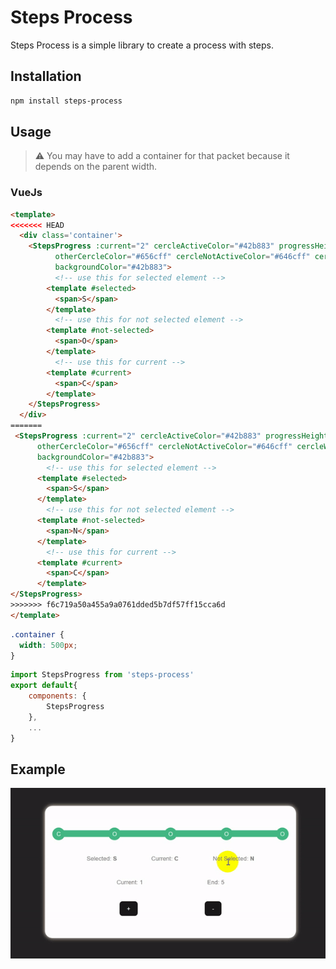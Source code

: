 # Steps Process
<!-- description -->
Steps Process is a simple library to create a process with steps.

## Installation

```bash
npm install steps-process
```

## Usage

> ⚠ You may have to add a container for that packet because it depends on the parent width.

### VueJs

```html
<template>
<<<<<<< HEAD
  <div class='container'>
    <StepsProgress :current="2" cercleActiveColor="#42b883" progressHeight="8px" cercleHeight="30px"
          otherCercleColor="#656cff" cercleNotActiveColor="#646cff" cercleWidth="30px" backgroundHeight="10px" :end="5"
          backgroundColor="#42b883">
          <!-- use this for selected element -->
        <template #selected>
          <span>S</span>
        </template>
          <!-- use this for not selected element -->
        <template #not-selected>
          <span>O</span>
        </template>
          <!-- use this for current -->
        <template #current>
          <span>C</span>
        </template>
    </StepsProgress>
  </div>
=======
 <StepsProgress :current="2" cercleActiveColor="#42b883" progressHeight="8px" cercleHeight="30px"
      otherCercleColor="#656cff" cercleNotActiveColor="#646cff" cercleWidth="30px" backgroundHeight="10px" :end="5"
      backgroundColor="#42b883">
        <!-- use this for selected element -->
      <template #selected>
        <span>S</span>
      </template>
        <!-- use this for not selected element -->
      <template #not-selected>
        <span>N</span>
      </template>
        <!-- use this for current -->
      <template #current>
        <span>C</span>
      </template>
</StepsProgress>
>>>>>>> f6c719a50a455a9a0761dded5b7df57ff15cca6d
</template>
```

```css
.container {
  width: 500px;
}
```

```js
import StepsProgress from 'steps-process'
export default{
    components: {
        StepsProgress
    },
    ...
}
```

## Example

<!-- gif-->
![Exampls](./Files/videos/exampels.gif)
